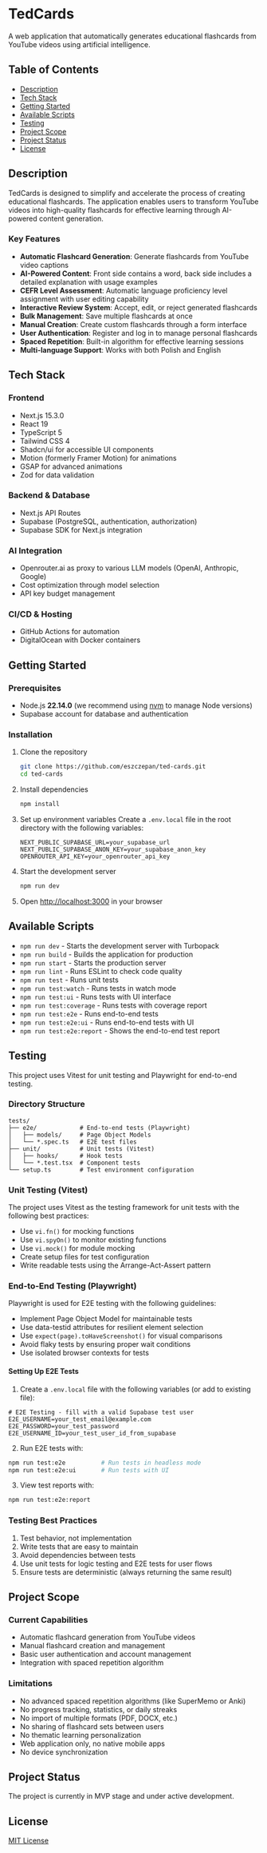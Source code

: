 # TedCards

A web application that automatically generates educational flashcards from YouTube videos using artificial intelligence.

## Table of Contents

- [Description](#description)
- [Tech Stack](#tech-stack)
- [Getting Started](#getting-started)
- [Available Scripts](#available-scripts)
- [Testing](#testing)
- [Project Scope](#project-scope)
- [Project Status](#project-status)
- [License](#license)

## Description

TedCards is designed to simplify and accelerate the process of creating educational flashcards. The application enables users to transform YouTube videos into high-quality flashcards for effective learning through AI-powered content generation.

### Key Features

- **Automatic Flashcard Generation**: Generate flashcards from YouTube video captions
- **AI-Powered Content**: Front side contains a word, back side includes a detailed explanation with usage examples
- **CEFR Level Assessment**: Automatic language proficiency level assignment with user editing capability
- **Interactive Review System**: Accept, edit, or reject generated flashcards
- **Bulk Management**: Save multiple flashcards at once
- **Manual Creation**: Create custom flashcards through a form interface
- **User Authentication**: Register and log in to manage personal flashcards
- **Spaced Repetition**: Built-in algorithm for effective learning sessions
- **Multi-language Support**: Works with both Polish and English

## Tech Stack

### Frontend

- Next.js 15.3.0
- React 19
- TypeScript 5
- Tailwind CSS 4
- Shadcn/ui for accessible UI components
- Motion (formerly Framer Motion) for animations
- GSAP for advanced animations
- Zod for data validation

### Backend & Database

- Next.js API Routes
- Supabase (PostgreSQL, authentication, authorization)
- Supabase SDK for Next.js integration

### AI Integration

- Openrouter.ai as proxy to various LLM models (OpenAI, Anthropic, Google)
- Cost optimization through model selection
- API key budget management

### CI/CD & Hosting

- GitHub Actions for automation
- DigitalOcean with Docker containers

## Getting Started

### Prerequisites

- Node.js **22.14.0** (we recommend using [nvm](https://github.com/nvm-sh/nvm) to manage Node versions)
- Supabase account for database and authentication

### Installation

1. Clone the repository

   ```bash
   git clone https://github.com/eszczepan/ted-cards.git
   cd ted-cards
   ```

2. Install dependencies

   ```bash
   npm install
   ```

3. Set up environment variables
   Create a `.env.local` file in the root directory with the following variables:

   ```
   NEXT_PUBLIC_SUPABASE_URL=your_supabase_url
   NEXT_PUBLIC_SUPABASE_ANON_KEY=your_supabase_anon_key
   OPENROUTER_API_KEY=your_openrouter_api_key
   ```

4. Start the development server

   ```bash
   npm run dev
   ```

5. Open [http://localhost:3000](http://localhost:3000) in your browser

## Available Scripts

- `npm run dev` - Starts the development server with Turbopack
- `npm run build` - Builds the application for production
- `npm run start` - Starts the production server
- `npm run lint` - Runs ESLint to check code quality
- `npm run test` - Runs unit tests
- `npm run test:watch` - Runs tests in watch mode
- `npm run test:ui` - Runs tests with UI interface
- `npm run test:coverage` - Runs tests with coverage report
- `npm run test:e2e` - Runs end-to-end tests
- `npm run test:e2e:ui` - Runs end-to-end tests with UI
- `npm run test:e2e:report` - Shows the end-to-end test report

## Testing

This project uses Vitest for unit testing and Playwright for end-to-end testing.

### Directory Structure

```
tests/
├── e2e/            # End-to-end tests (Playwright)
│   ├── models/     # Page Object Models
│   └── *.spec.ts   # E2E test files
├── unit/           # Unit tests (Vitest)
│   ├── hooks/      # Hook tests
│   └── *.test.tsx  # Component tests
└── setup.ts        # Test environment configuration
```

### Unit Testing (Vitest)

The project uses Vitest as the testing framework for unit tests with the following best practices:

- Use `vi.fn()` for mocking functions
- Use `vi.spyOn()` to monitor existing functions
- Use `vi.mock()` for module mocking
- Create setup files for test configuration
- Write readable tests using the Arrange-Act-Assert pattern

### End-to-End Testing (Playwright)

Playwright is used for E2E testing with the following guidelines:

- Implement Page Object Model for maintainable tests
- Use data-testid attributes for resilient element selection
- Use `expect(page).toHaveScreenshot()` for visual comparisons
- Avoid flaky tests by ensuring proper wait conditions
- Use isolated browser contexts for tests

#### Setting Up E2E Tests

1. Create a `.env.local` file with the following variables (or add to existing file):

```
# E2E Testing - fill with a valid Supabase test user
E2E_USERNAME=your_test_email@example.com
E2E_PASSWORD=your_test_password
E2E_USERNAME_ID=your_test_user_id_from_supabase
```

2. Run E2E tests with:

```bash
npm run test:e2e          # Run tests in headless mode
npm run test:e2e:ui       # Run tests with UI
```

3. View test reports with:

```bash
npm run test:e2e:report
```

### Testing Best Practices

1. Test behavior, not implementation
2. Write tests that are easy to maintain
3. Avoid dependencies between tests
4. Use unit tests for logic testing and E2E tests for user flows
5. Ensure tests are deterministic (always returning the same result)

## Project Scope

### Current Capabilities

- Automatic flashcard generation from YouTube videos
- Manual flashcard creation and management
- Basic user authentication and account management
- Integration with spaced repetition algorithm

### Limitations

- No advanced spaced repetition algorithms (like SuperMemo or Anki)
- No progress tracking, statistics, or daily streaks
- No import of multiple formats (PDF, DOCX, etc.)
- No sharing of flashcard sets between users
- No thematic learning personalization
- Web application only, no native mobile apps
- No device synchronization

## Project Status

The project is currently in MVP stage and under active development.

## License

[MIT License](LICENSE)
